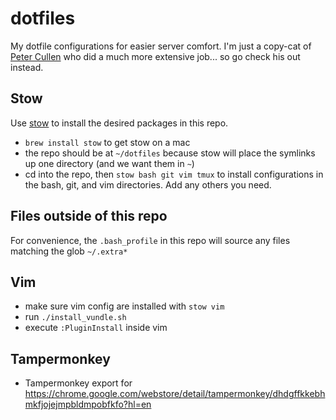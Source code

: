 # dotfiles

My dotfile configurations for easier server comfort. I'm just a copy-cat of [Peter Cullen](https://github.com/peterlcullen/dotfiles) who did a much more extensive job... so go check his out instead.

## Stow
Use [stow](https://www.gnu.org/software/stow/) to install the desired packages in this repo.  
  - `brew install stow` to get stow on a mac
  - the repo should be at `~/dotfiles` because stow will place the symlinks up one directory (and we want them in `~`)
  - cd into the repo, then `stow bash git vim tmux` to install configurations in the bash, git, and vim directories.  Add any others you need.

## Files outside of this repo
For convenience, the `.bash_profile` in this repo will source any files matching the glob `~/.extra*`

## Vim
  - make sure vim config are installed with `stow vim`
  - run `./install_vundle.sh`
  - execute `:PluginInstall` inside vim

## Tampermonkey
  - Tampermonkey export for
    https://chrome.google.com/webstore/detail/tampermonkey/dhdgffkkebhmkfjojejmpbldmpobfkfo?hl=en
